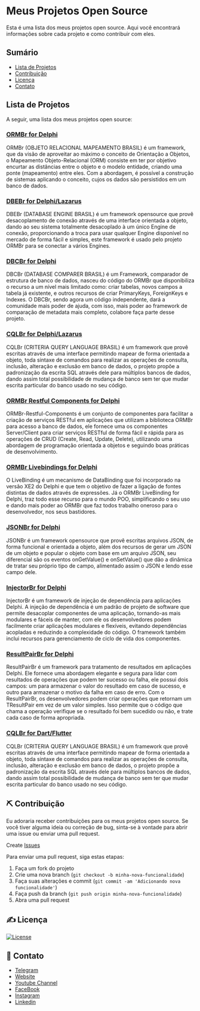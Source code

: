 <!-- Título -->
# Meus Projetos Open Source

<!-- Descrição -->
Esta é uma lista dos meus projetos open source. Aqui você encontrará informações sobre cada projeto e como contribuir com eles.

## Sumário

- [Lista de Projetos](#lista-de-projetos)
- [Contribuição](#%EF%B8%8F-contribui%C3%A7%C3%A3o)
- [Licença](#%EF%B8%8F-licen%C3%A7a)
- [Contato](#-contato)

<!-- Lista de Projetos -->
## Lista de Projetos

A seguir, uma lista dos meus projetos open source:

### [ORMBr for Delphi](https://github.com/HashLoad/ORMBr)

ORMBr (OBJETO RELACIONAL MAPEAMENTO BRASIL) é um framework, que da visão de aproveitar ao máximo o conceito de Orientação a Objetos, o Mapeamento Objeto-Relacional (ORM) consiste em ter por objetivo encurtar as distâncias entre o objeto e o modelo entidade, criando uma ponte (mapeamento) entre eles. Com a abordagem, é possível a construção de sistemas aplicando o conceito, cujos os dados são persistidos em um banco de dados.

### [DBEBr for Delphi/Lazarus](https://github.com/HashLoad/DBEBr)

DBEBr (DATABASE ENGINE BRASIL) é um framework opensource que provê desacoplamento de conexão através de uma interface orientada a objeto, dando ao seu sistema totalmente desacoplado à um único Engine de conexão, proporcionando a troca para usar qualquer Engine disponível no mercado de forma fácil e simples, este framework é usado pelo projeto ORMBr para se conectar a vários Engines.

### [DBCBr for Delphi](https://github.com/HashLoad/DBCBr)

DBCBr (DATABASE COMPARER BRASIL) é um Framework, comparador de estrutura de banco de dados, nasceu do código do ORMBr que disponibiliza o recurso a um nível mais limitado como: criar tabelas, novos campos a tabela já existente, e outros recursos de criar PrimaryKeys, ForeignKeys e Indexes. O DBCBr, sendo agora um código independente, dará a comunidade mais poder de ajuda, com isso, mais poder ao framework de comparação de metadata mais completo, colabore faça parte desse projeto.

### [CQLBr for Delphi/Lazarus](https://github.com/HashLoad/DBCBr)

CQLBr (CRITERIA QUERY LANGUAGE BRASIL) é um framework que provê escritas através de uma interface permitindo mapear de forma orientada a objeto, toda sintaxe de comandos para realizar as operações de consulta, inclusão, alteração e exclusão em banco de dados, o projeto propõe a padronização da escrita SQL através dele para múltiplos bancos de dados, dando assim total possibilidade de mudança de banco sem ter que mudar escrita particular do banco usado no seu código.

### [ORMBr Restful Components for Delphi](https://github.com/HashLoad/ORMBr-Restful-Components)

ORMBr-Restful-Components é um conjunto de componentes para facilitar a criação de serviços RESTful em aplicações que utilizam a biblioteca ORMBr para acesso a banco de dados, ele fornece uma os componentes Server/Client para criar serviços RESTful de forma fácil e rápida para as operações de CRUD (Create, Read, Update, Delete), utilizando uma abordagem de programação orientada a objetos e seguindo boas práticas de desenvolvimento.

### [ORMBr Livebindings for Delphi](https://github.com/HashLoad/ORMBr-LiveBindings)

O LiveBinding é um mecanismo de DataBinding que foi incorporado na versão XE2 do Delphi e que tem o objetivo de fazer a ligação de fontes distintas de dados através de expressões. Já o ORMBr LiveBinding for Delphi, traz todo esse recurso para o mundo POO, simplificando o seu uso e dando mais poder ao ORMBr que faz todos trabalho oneroso para o desenvolvedor, nos seus bastidores.

### [JSONBr for Delphi](https://github.com/HashLoad/JSONBr)

JSONBr é um framework opensource que provê escritas arquivos JSON, de forma funcional e orientada a objeto, além dos recursos de gerar um JSON de um objeto e popular o objeto com base em um arquivo JSON, seu diferencial são os eventos onGetValue() e onSetValue() que dão a dinâmica de tratar seu próprio tipo de campo, alimentado assim o JSON e lendo esse campo dele.

### [InjectorBr for Delphi](https://github.com/HashLoad/InjectorBr)

InjectorBr é um framework de injeção de dependência para aplicações Delphi. A injeção de dependência é um padrão de projeto de software que permite desacoplar componentes de uma aplicação, tornando-as mais modulares e fáceis de manter, com ele os desenvolvedores podem facilmente criar aplicações modulares e flexíveis, evitando dependências acopladas e reduzindo a complexidade do código. O framework também inclui recursos para gerenciamento de ciclo de vida dos componentes.

### [ResultPairBr for Delphi](https://github.com/HashLoad/ResultPairBr)

ResultPairBr é um framework para tratamento de resultados em aplicações Delphi. Ele fornece uma abordagem elegante e segura para lidar com resultados de operações que podem ter sucesso ou falha, ele possui dois campos: um para armazenar o valor do resultado em caso de sucesso, e outro para armazenar o motivo da falha em caso de erro. Com o ResultPairBr, os desenvolvedores podem criar operações que retornam um TResultPair em vez de um valor simples. Isso permite que o código que chama a operação verifique se o resultado foi bem sucedido ou não, e trate cada caso de forma apropriada.

### [CQLBr for Dart/Flutter](https://github.com/isaquepinheiro/dart_cqlbr)

CQLBr (CRITERIA QUERY LANGUAGE BRASIL) é um framework que provê escritas através de uma interface permitindo mapear de forma orientada a objeto, toda sintaxe de comandos para realizar as operações de consulta, inclusão, alteração e exclusão em banco de dados, o projeto propõe a padronização da escrita SQL através dele para múltiplos bancos de dados, dando assim total possibilidade de mudança de banco sem ter que mudar escrita particular do banco usado no seu código.

<!-- Contribuição -->
## ⛏️ Contribuição

Eu adoraria receber contribuições para os meus projetos open source. Se você tiver alguma ideia ou correção de bug, sinta-se à vontade para abrir uma issue ou enviar uma pull request.

Create [Issues](https://github.com/isaquepinheiro/isaquepinheiro/issues)

Para enviar uma pull request, siga estas etapas:

1. Faça um fork do projeto
2. Crie uma nova branch (`git checkout -b minha-nova-funcionalidade`)
3. Faça suas alterações e commit (`git commit -am 'Adicionando nova funcionalidade'`)
4. Faça push da branch (`git push origin minha-nova-funcionalidade`)
5. Abra uma pull request

<!-- Licença -->
## ✍️ Licença

[![License](https://img.shields.io/badge/Licence-LGPL--3.0-blue.svg)](https://opensource.org/licenses/LGPL-3.0)

<!-- Contato -->
## 💬 Contato

- [Telegram](https://t.me/ormbr)
- [Website](https://www.isaquepinheiro.com.br)
- [Youtube Channel](https://www.youtube.com.br/isaquepinheirooficialbr)
- [FaceBook](https://www.facebook.com/isaquepinheirooficialbr)
- [Instagram](https://www.instagram.com/isaquepinheirooficialbr)
- [Linkedin](https://www.instagram.com/isaquepinheirooficialbr)
